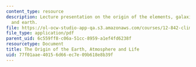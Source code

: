 ```yaml
---
content_type: resource
description: Lecture presentation on the origin of the elements, galaxies, solar system,
  and earth.
file: https://ol-ocw-studio-app-qa.s3.amazonaws.com/courses/12-842-climate-physics-and-chemistry-fall-2008/77f01aae40156d66ec7e09b618e8b39f_part1_lec1.pdf
file_type: application/pdf
parent_uid: 6c559ff8-c06a-51cc-8959-a1ef4fd6238f
resourcetype: Document
title: The Origin of the Earth, Atmosphere and Life
uid: 77f01aae-4015-6d66-ec7e-09b618e8b39f
---
```

